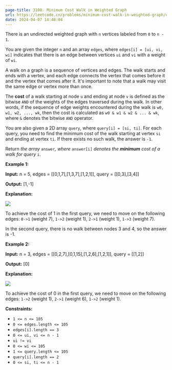 ```yaml
---
page-title: 3108. Minimum Cost Walk in Weighted Graph
url: https://leetcode.cn/problems/minimum-cost-walk-in-weighted-graph/description/?utm_source=LCUS&utm_medium=ip_redirect&utm_campaign=transfer2china
date: 2024-04-07 14:48:04
---
```

There is an undirected weighted graph with `n` vertices labeled from `0` to `n - 1`.

You are given the integer `n` and an array `edges`, where `edges[i] = [ui, vi, wi]` indicates that there is an edge between vertices `ui` and `vi` with a weight of `wi`.

A walk on a graph is a sequence of vertices and edges. The walk starts and ends with a vertex, and each edge connects the vertex that comes before it and the vertex that comes after it. It's important to note that a walk may visit the same edge or vertex more than once.

The **cost** of a walk starting at node `u` and ending at node `v` is defined as the bitwise `AND` of the weights of the edges traversed during the walk. In other words, if the sequence of edge weights encountered during the walk is `w0, w1, w2, ..., wk`, then the cost is calculated as `w0 & w1 & w2 & ... & wk`, where `&` denotes the bitwise `AND` operator.

You are also given a 2D array `query`, where `query[i] = [si, ti]`. For each query, you need to find the minimum cost of the walk starting at vertex `si` and ending at vertex `ti`. If there exists no such walk, the answer is `-1`.

Return *the array* `answer`*, where* `answer[i]` *denotes the **minimum** cost of a walk for query* `i`.

**Example 1:**

**Input:** n = 5, edges = \[\[0,1,7\],\[1,3,7\],\[1,2,1\]\], query = \[\[0,3\],\[3,4\]\]

**Output:** \[1,-1\]

**Explanation:**

![](https://assets.leetcode.com/uploads/2024/01/31/q4_example1-1.png)

To achieve the cost of 1 in the first query, we need to move on the following edges: `0->1` (weight 7), `1->2` (weight 1), `2->1` (weight 1), `1->3` (weight 7).

In the second query, there is no walk between nodes 3 and 4, so the answer is -1.

**Example 2:**

**Input:** n = 3, edges = \[\[0,2,7\],\[0,1,15\],\[1,2,6\],\[1,2,1\]\], query = \[\[1,2\]\]

**Output:** \[0\]

**Explanation:**

![](https://assets.leetcode.com/uploads/2024/01/31/q4_example2e.png)

To achieve the cost of 0 in the first query, we need to move on the following edges: `1->2` (weight 1), `2->1` (weight 6), `1->2` (weight 1).

**Constraints:**

-   `1 <= n <= 105`
-   `0 <= edges.length <= 105`
-   `edges[i].length == 3`
-   `0 <= ui, vi <= n - 1`
-   `ui != vi`
-   `0 <= wi <= 105`
-   `1 <= query.length <= 105`
-   `query[i].length == 2`
-   `0 <= si, ti <= n - 1`